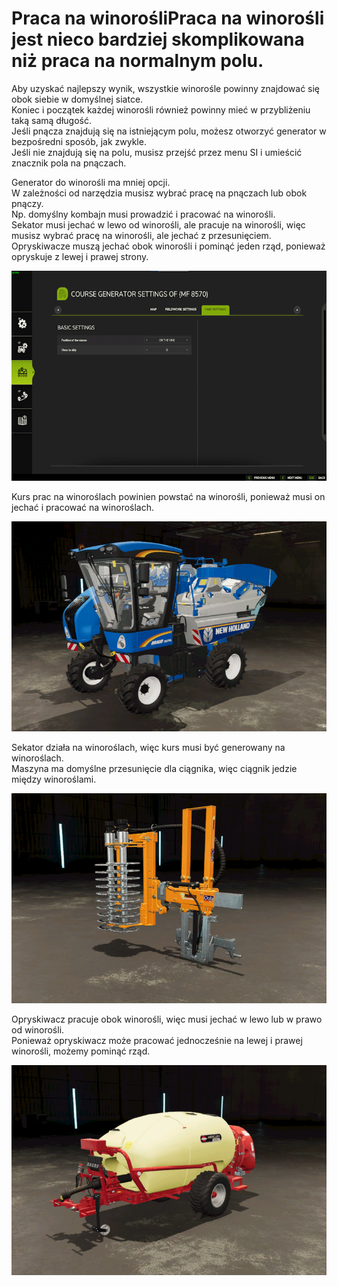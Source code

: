 # Praca na winorośliPraca na winorośli jest nieco bardziej skomplikowana niż praca na normalnym polu.  
Aby uzyskać najlepszy wynik, wszystkie winorośle powinny znajdować się obok siebie w domyślnej siatce.  
Koniec i początek każdej winorośli również powinny mieć w przybliżeniu taką samą długość.  
Jeśli pnącza znajdują się na istniejącym polu, możesz otworzyć generator w bezpośredni sposób, jak zwykle.  
Jeśli nie znajdują się na polu, musisz przejść przez menu SI i umieścić znacznik pola na pnączach.  


Generator do winorośli ma mniej opcji.  
W zależności od narzędzia musisz wybrać pracę na pnączach lub obok pnączy.  
Np. domyślny kombajn musi prowadzić i pracować na winorośli.  
      Sekator musi jechać w lewo od winorośli, ale pracuje na winorośli, więc musisz wybrać pracę na winorośli, ale jechać z przesunięciem.  
      Opryskiwacze muszą jechać obok winorośli i pominąć jeden rząd, ponieważ opryskuje z lewej i prawej strony.  


![Image](../assets/images/vineworkgen_0_0_765_510.png)

Kurs prac na winoroślach powinien powstać na winorośli, ponieważ musi on jechać i pracować na winoroślach.  


![Image](../assets/images/vineworkharvest_0_0_765_510.png)

Sekator działa na winoroślach, więc kurs musi być generowany na winoroślach.  
Maszyna ma domyślne przesunięcie dla ciągnika, więc ciągnik jedzie między winoroślami.  


![Image](../assets/images/vineworkpruner_0_0_765_510.png)

Opryskiwacz pracuje obok winorośli, więc musi jechać w lewo lub w prawo od winorośli.  
Ponieważ opryskiwacz może pracować jednocześnie na lewej i prawej winorośli, możemy pominąć rząd.  


![Image](../assets/images/vineworkspray_0_0_765_510.png)

